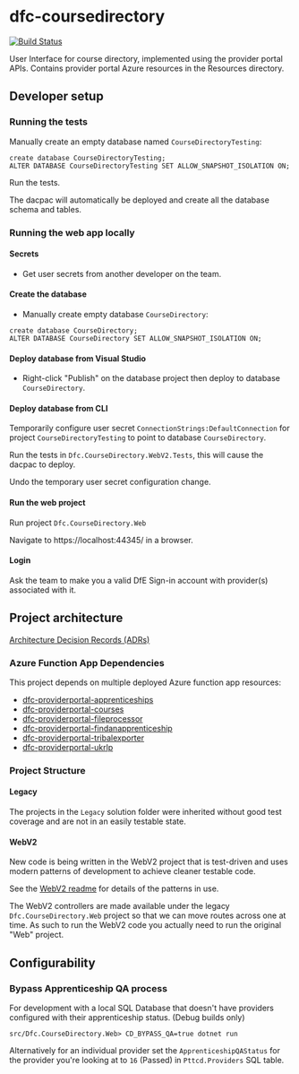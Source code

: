# dfc-coursedirectory

[![Build Status](https://dev.azure.com/sfa-gov-uk/Digital%20First%20Careers/_apis/build/status/Find%20an%20Opportunity/dfc-coursedirectory?branchName=main)](https://dev.azure.com/sfa-gov-uk/Digital%20First%20Careers/_build/latest?definitionId=1700&branchName=main)

User Interface for course directory, implemented using the provider portal APIs.
Contains provider portal Azure resources in the Resources directory.

## Developer setup

### Running the tests

Manually create an empty database named `CourseDirectoryTesting`:

```
create database CourseDirectoryTesting;
ALTER DATABASE CourseDirectoryTesting SET ALLOW_SNAPSHOT_ISOLATION ON;
```

Run the tests.

The dacpac will automatically be deployed and create all the database schema and tables.

### Running the web app locally

#### Secrets

* Get user secrets from another developer on the team.

#### Create the database

* Manually create empty database `CourseDirectory`:

```
create database CourseDirectory;
ALTER DATABASE CourseDirectory SET ALLOW_SNAPSHOT_ISOLATION ON;
```

#### Deploy database from Visual Studio

* Right-click "Publish" on the database project then deploy to database `CourseDirectory`.

#### Deploy database from CLI

Temporarily configure user secret `ConnectionStrings:DefaultConnection` for project `CourseDirectoryTesting` to point to database `CourseDirectory`.

Run the tests in `Dfc.CourseDirectory.WebV2.Tests`, this will cause the dacpac to deploy.

Undo the temporary user secret configuration change.

#### Run the web project

Run project `Dfc.CourseDirectory.Web`

Navigate to https://localhost:44345/ in a browser.

#### Login

Ask the team to make you a valid DfE Sign-in account with provider(s) associated with it.

## Project architecture

[Architecture Decision Records (ADRs)](docs/adr/)

### Azure Function App Dependencies

This project depends on multiple deployed Azure function app resources:

* [dfc-providerportal-apprenticeships](https://github.com/skillsfundingagency/dfc-providerportal-apprenticeships)
* [dfc-providerportal-courses](https://github.com/SkillsFundingAgency/dfc-providerportal-courses)
* [dfc-providerportal-fileprocessor](https://github.com/SkillsFundingAgency/dfc-providerportal-fileprocessor)
* [dfc-providerportal-findanapprenticeship](https://github.com/SkillsFundingAgency/dfc-providerportal-findanapprenticeship)
* [dfc-providerportal-tribalexporter](https://github.com/SkillsFundingAgency/dfc-providerportal-tribalexporter)
* [dfc-providerportal-ukrlp](https://github.com/SkillsFundingAgency/dfc-providerportal-ukrlp)

### Project Structure

#### Legacy

The projects in the `Legacy` solution folder were inherited without good test coverage and are not in an easily testable state.

#### WebV2

New code is being written in the WebV2 project that is test-driven and uses modern patterns of development to achieve cleaner testable code.

See the [WebV2 readme](src/Dfc.CourseDirectory.WebV2/README.md) for details of the patterns in use.

The WebV2 controllers are made available under the legacy `Dfc.CourseDirectory.Web` project so that we can move routes across one at time. As such to run the WebV2 code you actually need to run the original "Web" project.

## Configurability

### Bypass Apprenticeship QA process

For development with a local SQL Database that doesn't have providers
configured with their apprenticeship status. (Debug builds only)

```
src/Dfc.CourseDirectory.Web> CD_BYPASS_QA=true dotnet run
```

Alternatively for an individual provider set the `ApprenticeshipQAStatus` for
the provider you're looking at to `16` (Passed) in `Pttcd.Providers` SQL table.
